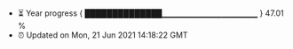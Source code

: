 - ⏳ Year progress { ██████████████▁▁▁▁▁▁▁▁▁▁▁▁▁▁▁▁ } 47.01 %
- ⏰ Updated on Mon, 21 Jun 2021 14:18:22 GMT

